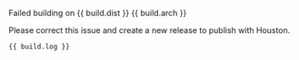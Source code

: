 Failed building on {{ build.dist }} {{ build.arch }}

Please correct this issue and create a new release to publish with Houston.

```
{{ build.log }}
```
